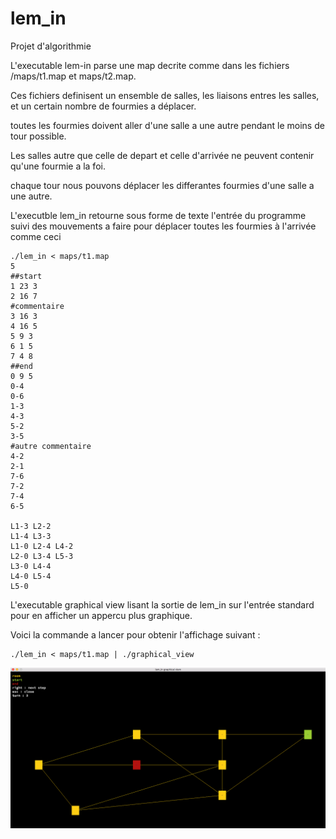 # lem_in

Projet d'algorithmie

L'executable lem-in parse une map decrite comme dans les fichiers /maps/t1.map et maps/t2.map.

Ces fichiers definisent un ensemble de salles, les liaisons entres les salles, et un certain nombre de fourmies a déplacer.

toutes les fourmies doivent aller d'une salle a une autre pendant le moins de tour possible.

Les salles autre que celle de depart et celle d'arrivée ne peuvent contenir qu'une fourmie a la foi.

chaque tour nous pouvons déplacer les differantes fourmies d'une salle a une autre.

L'executble lem_in retourne sous forme de texte l'entrée du programme suivi des mouvements a faire pour déplacer toutes les fourmies à l'arrivée comme ceci 
```
./lem_in < maps/t1.map
5
##start
1 23 3
2 16 7
#commentaire
3 16 3
4 16 5
5 9 3
6 1 5
7 4 8
##end
0 9 5
0-4
0-6
1-3
4-3
5-2
3-5
#autre commentaire
4-2
2-1
7-6
7-2
7-4
6-5

L1-3 L2-2
L1-4 L3-3
L1-0 L2-4 L4-2
L2-0 L3-4 L5-3
L3-0 L4-4
L4-0 L5-4
L5-0
```


L'executable graphical view lisant la sortie de lem_in sur l'entrée standard pour en afficher un appercu plus graphique.

Voici la commande a lancer pour obtenir l'affichage suivant :
```
./lem_in < maps/t1.map | ./graphical_view
```
![alt-text](https://github.com/joplevy/lem_in/blob/master/screen_graph_view.png)
